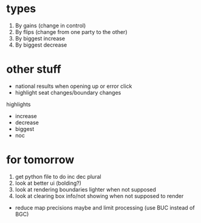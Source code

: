 # types
1. By gains (change in control)
2. By flips (change from one party to the other)
2. By biggest increase
3. By biggest decrease

# other stuff
- national results when opening up or error click
- highlight seat changes/boundary changes

highlights
- increase
- decrease
- biggest
- noc


# for tomorrow
1. get python file to do inc dec plural
2. look at better ui (bolding?)
3. look at rendering boundaries lighter when not supposed
4. look at clearing box info/not showing when not supposed to render
- reduce map precisions maybe and limit processing (use BUC instead of BGC)

